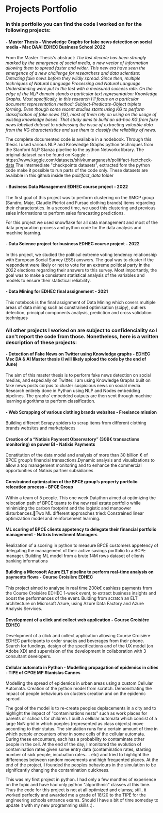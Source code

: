 # Projects Portfolio

### In this portfolio you can find the code I worked on for the following projects:

#### - Master Thesis - Wnowledge Graphs for fake news detection on social media - Msc DAAI EDHEC Business School 2022

From the Master Thesis's abstract:
_The last decade has been strongly marked by the emergence of social media, a new vector of information allowing them to spread faster and wider. This new era have seen the emergence of a new challenge for researchers and data scientists: Detecting fake news before they wildly spread.  Since then, multiple techniques of Natural Language Processing and Natural Language Understanding were put to the test with a measured success rate. On the edge of the NLP domain stands a particular text representation: Knowledge Graphs. Most specifically, in this research I’ll focus on a particular document representation method: Subject-Predicate-Object triplets forming. Even though some recent studies starts using KG to perform classification of fake news [13], most of them rely on using on the usage of existing knowledge bases. That study aims to build an ad-hoc KG from fake news labelled dataset to addressing the issue of extracting valuable data from the KG characteristics and use them to classify the reliability of news._

The complete documented code is available in a nodebook. Through this thesis I used various NLP and Knowledge Graphs python techniques from the Stanford NLP Stanza pipeline to the python Networkx library.
The original dataset can be found on Kaggle : https://www.kaggle.com/datasets/shivkumarganesh/politifact-factcheck-data
The intermediate "checkpoints datasets", extracted fom the python code make it possible to run parts of the code only. These datasets are available in this github inside the _politifact_data_ folder 


#### - Business Data Management EDHEC course project - 2022

The first goal of this project was to perform clustering on the SMCP group (Sandro, Maje, Claudie Pierlot and Fursac clothing brands) items regarding their characterstics. In a second time, we used this clustering and previous sales informations to perform sales forecasting predictions.

For this project we used snowflake for all data management and most of the data preparation process and python code for the data analysis and machine learning.



#### - Data Science project for business EDHEC course project - 2022

In this project, we studied the political extreme voting tendency relationship with European Social Survey (ESS) answers. The goal was to cluster if the respondent were likely or not to vote for an extreme political party in the 2022 elections regarding their answers to this survey. Most importantly, the goal was to make a consistent statistical analysis of the variables and models to ensure their statistical reliability.


#### - Data Mining for EDHEC final assignement - 2021

This notebook is the final assignment of Data Mining which covers multiple areas of data mining such as constrained optimisation (scipy), outliers detection, principal components analysis, prediction and cross validation techniques


### All other projects I worked on are subject to confidenciality so I can't report the code from those. Nonetheless, here is a written description of these projects: 


#### - Detection of Fake News on Twitter using Knowledge graphs - EDHEC Msc DA & AI Master thesis (I will likely upload the code by the end of June)
The aim of this master thesis is to perform fake news detection on social medias, and especially on Twitter. 
I am using Knowledge Graphs built on fake news posts corpus to cluster suspicious news on social media. Research entirely done in Python using NLP and Nodes embedding pipelines. The graphs' embedded outputs are then sent through machine learning algorithms to perform classification. 


#### - Web Scrapping of various clothing brands websites - Freelance mission
Building different Scrapy spiders to scrap items from different clothing brands websites and marketplaces

#### Creation of a “Natixis Payment Observatory” (30B€ transactions monitoring) on power BI - Natixis Payments 
Constitution of the data model and analysis of more than 30 billion € of BPCE group’s financial transactions.Dynamic analysis and visualizations to allow a top management monitoring and to enhance the commercial opportunities of Natixis partner subsidiaries.

#### Constrained optimization of the BPCE group’s property portfolio relocation process - BPCE Group
Within a team of 5 people. This one week Datathon aimed at optimizing the relocation path of BPCE teams to the new real estate portfolio while minimizing the carbon footprint and the logistic and manpower disturbances.Two ML different approaches tried: Constrained linear optimization model and reinforcement learning.

#### ML scoring of BPCE clients appetency to delegate their financial portfolio management - Natixis Investment Managers 
Realization of a scoring in python to measure BPCE customers appetency of delegating the management of their active savings portfolio to a BCPE manager.
Building ML model from a brute 14M rows dataset of clients banking informations

####  Building a Microsoft Azure ELT pipeline to perform real-time analysis on payments flows - Course Croisière EDHEC 

This project aimed to analyse in real time 200k€ cashless payments from the Course Croisière EDHEC 1-week event, to extract business insights and boost the performances of the event.
Bulding from scratch an ELT architecture on Microsoft Azure, using Azure Data Factory and Azure Analysis Services.

#### Development of a click and collect web application - Course Croisière EDHEC

Development of a click and collect application allowing Course Croisière EDHEC participants to order snacks and beverages from their phone. 
Search for fundings, design of the specifications and of the UX model (on Adobe XD) and supervision of the development in collaboration with 3 consultant developers.

#### Cellular automata in Python - Modelling propagation of epidemics in cities - TIPE of CPGE MP Stanislas Cannes 

Modelling the spread of epidemics in urban areas using a custom Cellular Automata. Creation of the python model  from scratch. Demonstrating the impact of people behaviours on clusters creation and on the epidemic spread.

The goal of the model is to re-create peoples deplacements in a city and to highlight the impact of "contaminations nests" such as work places for parents or schools for children. I built a cellular automata which consist of a large NxN grid in which poeples (represented as class objects) move according to their status. The simulation runs for a certain amount of time in which people encounters other in some cells of the cellular automata. During these encounters, each has a probability to contaminate other people in the cell.
At the end of the day, I monitored the evolution of contamination rates given some entry data (contamination rates, starting number of sick people, incubation rates.... etc) and tried to highlight the differences between random movements and high frequented places. 
At the end of the project, I founded the peoples behaviours in the simulation to be significantly changing the contamination quickness. 

This was my first project in python. I had only a few monthes of experience on the topic and have had only python "algorithmic" classes at this time. Thus the code for this project is not at all optimized and clumsy, still, it worked perfectly and awarded me a grade of 18/20 to the TIPE for the engineering schools entrance exams.
Should I have a bit of time someday to update it with my new programming skills :).



